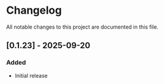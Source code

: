 # Changelog

All notable changes to this project are documented in this file.

## [0.1.23] - 2025-09-20

### Added

- Initial release

